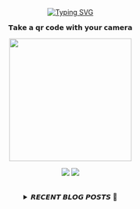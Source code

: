 
<div align="center">
  <br><br><br>
  <a href="https://beomcoder.tistory.com">
    <img src="https://readme-typing-svg.demolab.com?font=Fira+Code&pause=1000&color=B1F767&center=true&vCenter=true&width=435&lines=I'm+Beomwon+Lee%2C;AI+engineer%2C;interested+in+coding." alt="Typing SVG" />
  </a>
  
  <br>
  <p>𝗧𝗮𝗸𝗲 𝗮 𝗾𝗿 𝗰𝗼𝗱𝗲 𝘄𝗶𝘁𝗵 𝘆𝗼𝘂𝗿 𝗰𝗮𝗺𝗲𝗿𝗮</p>
  <p align="center">
    <img width="250" height="250" src="https://github.com/beomwon/beomwon/assets/38881094/3c7a0ddd-6f4a-4531-86cf-b535fecff91c">
  </p>
  
  <p align="center"><a href="https://beomcoder.tistory.com/"><img src="https://img.shields.io/badge/blog-A9BCF5?style=flat-square&logo=Undertale&logoColor=white&link=https://beomcoder.tistory.com/"/></a>  <a href="mailto:viva.beom@gmail.com"><img src="https://img.shields.io/badge/mail-D0A9F5?style=flat-square&logo=Gmail&logoColor=white&link=mailto:viva.beom@gmail.com"/></a></p>
  <br>

  <details>
  <summary>𝙍𝙀𝘾𝙀𝙉𝙏 𝘽𝙇𝙊𝙂 𝙋𝙊𝙎𝙏𝙎 🚩</summary>
  <br>
  <div markdown="1">

  |index|date|title|
  |:---:|---|---|
|1|2024/04/30|[6월 상장예정 아테네 네트워크 쉬운 코인 추천](https://beomcoder.tistory.com/116)|
|2|2024/04/25|[제2의 바이낸스 BNB 초기채굴, 신규 거래소 해시키 HSK](https://beomcoder.tistory.com/115)|
|3|2024/03/17|[[디스코드 봇] 롤 전적검색기능 만들기 - 1](https://beomcoder.tistory.com/114)|
|4|2024/03/15|[프로그래머스 '[PCCP 모의고사 #1] 1번 - 외톨이 알파벳' 파이썬 풀이](https://beomcoder.tistory.com/113)|
|5|2024/03/06|[pm2 flag로 5분마다 재실행시키기](https://beomcoder.tistory.com/112)|
|6|2024/01/11|[대용량 처리에는 for 루프보다 numpy, df 벡터를 사용해보자.](https://beomcoder.tistory.com/111)|
|7|2024/01/08|[프로그래머스 '2024 KAKAO WINTER INTERNSHIP가장 많이 받은 선물' 파이썬 풀이](https://beomcoder.tistory.com/110)|
|8|2024/01/03|[프로그래머스 '롤케이크 자르기' 파이썬 풀이](https://beomcoder.tistory.com/109)|
</div>
</details>
</div>
